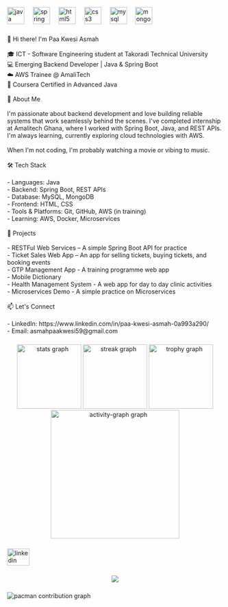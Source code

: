 <div align="left">
  <img src="https://cdn.jsdelivr.net/gh/devicons/devicon/icons/java/java-original.svg" height="40" alt="java logo"  />
  <img width="12" />
  <img src="https://cdn.jsdelivr.net/gh/devicons/devicon/icons/spring/spring-original.svg" height="40" alt="spring logo"  />
  <img width="12" />
  <img src="https://cdn.jsdelivr.net/gh/devicons/devicon/icons/html5/html5-original.svg" height="40" alt="html5 logo"  />
  <img width="12" />
  <img src="https://cdn.jsdelivr.net/gh/devicons/devicon/icons/css3/css3-original.svg" height="40" alt="css3 logo"  />
  <img width="12" />
  <img src="https://cdn.jsdelivr.net/gh/devicons/devicon/icons/mysql/mysql-original.svg" height="40" alt="mysql logo"  />
  <img width="12" />
  <img src="https://cdn.jsdelivr.net/gh/devicons/devicon/icons/mongodb/mongodb-original.svg" height="40" alt="mongodb logo"  />
</div>

###

<p align="left">👋 Hi there! I'm Paa Kwesi Asmah<br><br>🎓 ICT - Software Engineering student at Takoradi Technical University  <br>💻 Emerging Backend Developer | Java & Spring Boot  <br>☁️ AWS Trainee @ AmaliTech  <br>📜 Coursera Certified in Advanced Java  <br><br>💼 About Me<br><br>I'm passionate about backend development and love building reliable systems that work seamlessly behind the scenes. I've completed internship at Amalitech Ghana, where I worked with Spring Boot, Java, and REST APIs. I'm always learning, currently exploring cloud technologies with AWS.<br><br>When I'm not coding, I'm probably watching a movie or vibing to music.<br><br>🛠 Tech Stack<br><br>- Languages: Java<br>- Backend: Spring Boot, REST APIs<br>- Database: MySQL, MongoDB<br>- Frontend: HTML, CSS<br>- Tools & Platforms: Git, GitHub, AWS (in training)<br>- Learning: AWS, Docker, Microservices<br><br>📌 Projects  <br><br>- RESTFul Web Services – A simple Spring Boot API for practice  <br>- Ticket Sales Web App – An app for selling tickets, buying tickets, and booking events<br>- GTP Management App - A training programme web app<br>- Mobile Dictionary<br>- Health Management System - A web app for day to day clinic activities<br>- Microservices Demo - A simple practice on Microservices<br><br>📫 Let's Connect<br><br>- LinkedIn: https://www.linkedin.com/in/paa-kwesi-asmah-0a993a290/<br>- Email: asmahpaakwesi59@gmail.com</p>

###

<div align="left">
</div>

###

<div align="center">
  <img src="https://github-readme-stats.vercel.app/api?username=paakwesi59&hide_title=false&hide_rank=false&show_icons=true&include_all_commits=true&count_private=true&disable_animations=false&theme=dracula&locale=en&hide_border=false&order=1" height="150" alt="stats graph"  />
  <img src="https://streak-stats.demolab.com?user=paakwesi59&locale=en&mode=daily&theme=dracula&hide_border=false&border_radius=5&order=3" height="150" alt="streak graph"  />
  <img src="https://github-profile-trophy.vercel.app?username=paakwesi59&theme=dracula&column=-1&row=1&margin-w=8&margin-h=8&no-bg=false&no-frame=false&order=4" height="150" alt="trophy graph"  />
  <img src="https://github-readme-activity-graph.vercel.app/graph?username=paakwesi59&radius=16&theme=react&area=true&order=5" height="300" alt="activity-graph graph"  />
</div>

###

<div align="left">
  <a href="https://www.linkedin.com/in/paa-kwesi-asmah-0a993a290/" target="_blank">
    <img src="https://raw.githubusercontent.com/maurodesouza/profile-readme-generator/master/src/assets/icons/social/linkedin/default.svg" width="52" height="40" alt="linkedin logo"  />
  </a>
</div>

###

<div align="center">
  <img src="https://profile-counter.glitch.me/paakwesi59/count.svg?"  />
</div>

###

<picture>
  <source media="(prefers-color-scheme: dark)" srcset="https://raw.githubusercontent.com/paakwesi59/paakwesi59/output/pacman-contribution-graph-dark.svg">
  <source media="(prefers-color-scheme: light)" srcset="https://raw.githubusercontent.com/paakwesi59/paakwesi59/output/pacman-contribution-graph.svg">
  <img alt="pacman contribution graph" src="https://raw.githubusercontent.com/paakwesi59/paakwesi59/output/pacman-contribution-graph.svg">
</picture>

###
